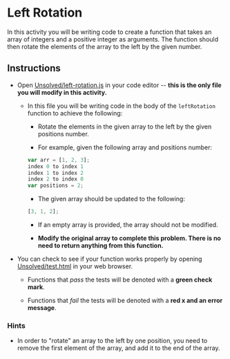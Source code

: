 # Left Rotation

In this activity you will be writing code to create a function that takes an array of integers and a positive integer as arguments. The function should then rotate the elements of the array to the left by the given number.

## Instructions

* Open [Unsolved/left-rotation.js](Unsolved/left-rotation.js) in your code editor -- **this is the only file you will modify in this activity.**

  * In this file you will be writing code in the body of the `leftRotation` function to achieve the following:

    * Rotate the elements in the given array to the left by the given positions number.

    * For example, given the following array and positions number:

    ```js
    var arr = [1, 2, 3];
    index 0 to index 1
    index 1 to index 2
    index 2 to index 0
    var positions = 2;
    ```

    * The given array should be updated to the following:

    ```js
    [3, 1, 2];
    ```

    * If an empty array is provided, the array should not be modified.

    * **Modify the original array to complete this problem. There is no need to return anything from this function.**

* You can check to see if your function works properly by opening [Unsolved/test.html](Unsolved/test.html) in your web browser.

  * Functions that _pass_ the tests will be denoted with a **green check mark**.

  * Functions that _fail_ the tests will be denoted with a **red x and an error message**.

### Hints

* In order to "rotate" an array to the left by one position, you need to remove the first element of the array, and add it to the end of the array.
